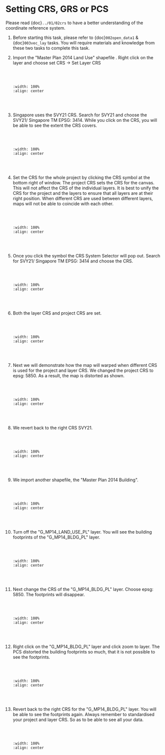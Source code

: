 # Setting CRS, GRS or PCS

Please read {doc}`../01/02crs` to have a better understanding of the coordinate reference system.

1. Before starting this task, please refer to {doc}`002open_data1` & {doc}`003vec_lay` tasks. You will require materials and knowledge from these two tasks to complete this task.

2. Import the "Master Plan 2014 Land Use" shapefile . Right click on the layer and choose set CRS -> Set Layer CRS

    <br/><br/>
    ```{image} ../../_static/033task4/img1.png
    :width: 100%
    :align: center
    ```
    <br/><br/>

3.  Singapore uses the SVY21 CRS. Search for SVY21 and choose the SVY21/ Singapore TM EPSG: 3414. While you click on the CRS, you will be able to see the extent the CRS covers.

    <br/><br/>
    ```{image} ../../_static/033task4/img2.png
    :width: 100%
    :align: center
    ```
    <br/><br/>

4. Set the CRS for the whole project by clicking the CRS symbol at the bottom right of window. The project CRS sets the CRS for the canvas. This will not affect the CRS of the individual layers. It is best to unify the CRS for the project and the layers to ensure that all layers are at their right position. When different CRS are used between different layers, maps will not be able to coincide with each other.

    <br/><br/>
    ```{image} ../../_static/033task4/img3.png
    :width: 100%
    :align: center
    ```
    <br/><br/>

5. Once you click the symbol the CRS System Selector will pop out. Search for SVY21/ Singapore TM EPSG: 3414 and choose the CRS.

    <br/><br/>
    ```{image} ../../_static/033task4/img4.png
    :width: 100%
    :align: center
    ```
    <br/><br/>

6. Both the layer CRS and project CRS are set.

    <br/><br/>
    ```{image} ../../_static/033task4/img5.png
    :width: 100%
    :align: center
    ```
    <br/><br/>

7. Next we will demonstrate how the map will warped when different CRS is used for the project and layer CRS. We changed the project CRS to epsg: 5850. As a result, the map is distorted as shown.

    <br/><br/>
    ```{image} ../../_static/033task4/img6.png
    :width: 100%
    :align: center
    ```
    <br/><br/>

8. We revert back to the right CRS SVY21.

    <br/><br/>
    ```{image} ../../_static/033task4/img7.png
    :width: 100%
    :align: center
    ```
    <br/><br/>

9. We import another shapefile, the "Master Plan 2014 Building".

    <br/><br/>
    ```{image} ../../_static/033task4/img8.png
    :width: 100%
    :align: center
    ```
    <br/><br/>

10. Turn off the "G_MP14_LAND_USE_PL" layer. You will see the building footprints of the "G_MP14_BLDG_PL" layer.

    <br/><br/>
    ```{image} ../../_static/033task4/img9.png
    :width: 100%
    :align: center
    ```
    <br/><br/>

11. Next change the CRS of the "G_MP14_BLDG_PL" layer. Choose epsg: 5850. The footprints will disappear.

    <br/><br/>
    ```{image} ../../_static/033task4/img10.png
    :width: 100%
    :align: center
    ```
    <br/><br/>

12. Right click on the "G_MP14_BLDG_PL" layer and click zoom to layer. The PCS distorted the building footprints so much, that it is not possible to see the footprints.

    <br/><br/>
    ```{image} ../../_static/033task4/img11.png
    :width: 100%
    :align: center
    ```
    <br/><br/>

13. Revert back to the right CRS for the "G_MP14_BLDG_PL" layer. You will be able to see the footprints again. Always remember to standardised your project and layer CRS. So as to be able to see all your data.

    <br/><br/>
    ```{image} ../../_static/033task4/img12.png
    :width: 100%
    :align: center
    ```
    <br/><br/>
